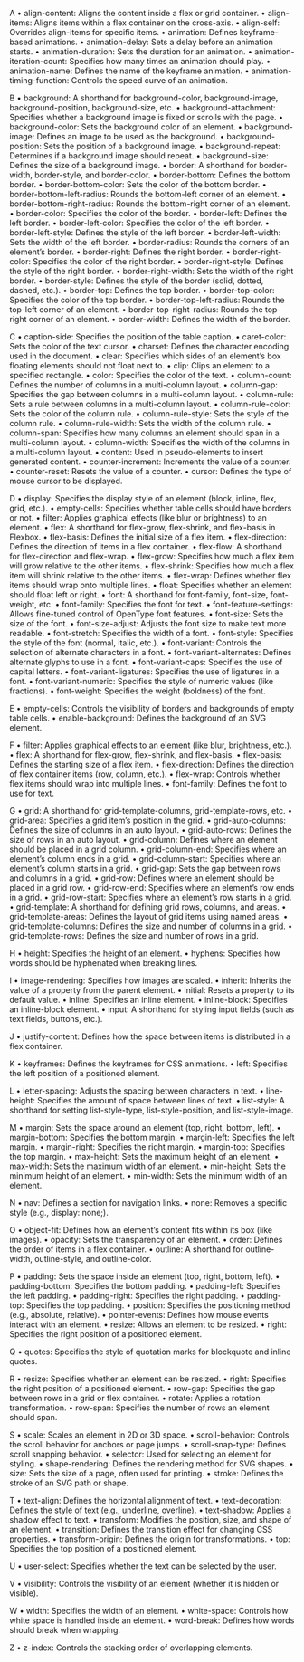 A
•	align-content: Aligns the content inside a flex or grid container.
•	align-items: Aligns items within a flex container on the cross-axis.
•	align-self: Overrides align-items for specific items.
•	animation: Defines keyframe-based animations.
•	animation-delay: Sets a delay before an animation starts.
•	animation-duration: Sets the duration for an animation.
•	animation-iteration-count: Specifies how many times an animation should play.
•	animation-name: Defines the name of the keyframe animation.
•	animation-timing-function: Controls the speed curve of an animation.

B
•	background: A shorthand for background-color, background-image, background-position, background-size, etc.
•	background-attachment: Specifies whether a background image is fixed or scrolls with the page.
•	background-color: Sets the background color of an element.
•	background-image: Defines an image to be used as the background.
•	background-position: Sets the position of a background image.
•	background-repeat: Determines if a background image should repeat.
•	background-size: Defines the size of a background image.
•	border: A shorthand for border-width, border-style, and border-color.
•	border-bottom: Defines the bottom border.
•	border-bottom-color: Sets the color of the bottom border.
•	border-bottom-left-radius: Rounds the bottom-left corner of an element.
•	border-bottom-right-radius: Rounds the bottom-right corner of an element.
•	border-color: Specifies the color of the border.
•	border-left: Defines the left border.
•	border-left-color: Specifies the color of the left border.
•	border-left-style: Defines the style of the left border.
•	border-left-width: Sets the width of the left border.
•	border-radius: Rounds the corners of an element’s border.
•	border-right: Defines the right border.
•	border-right-color: Specifies the color of the right border.
•	border-right-style: Defines the style of the right border.
•	border-right-width: Sets the width of the right border.
•	border-style: Defines the style of the border (solid, dotted, dashed, etc.).
•	border-top: Defines the top border.
•	border-top-color: Specifies the color of the top border.
•	border-top-left-radius: Rounds the top-left corner of an element.
•	border-top-right-radius: Rounds the top-right corner of an element.
•	border-width: Defines the width of the border.

C
•	caption-side: Specifies the position of the table caption.
•	caret-color: Sets the color of the text cursor.
•	charset: Defines the character encoding used in the document.
•	clear: Specifies which sides of an element’s box floating elements should not float next to.
•	clip: Clips an element to a specified rectangle.
•	color: Specifies the color of the text.
•	column-count: Defines the number of columns in a multi-column layout.
•	column-gap: Specifies the gap between columns in a multi-column layout.
•	column-rule: Sets a rule between columns in a multi-column layout.
•	column-rule-color: Sets the color of the column rule.
•	column-rule-style: Sets the style of the column rule.
•	column-rule-width: Sets the width of the column rule.
•	column-span: Specifies how many columns an element should span in a multi-column layout.
•	column-width: Specifies the width of the columns in a multi-column layout.
•	content: Used in pseudo-elements to insert generated content.
•	counter-increment: Increments the value of a counter.
•	counter-reset: Resets the value of a counter.
•	cursor: Defines the type of mouse cursor to be displayed.

D
•	display: Specifies the display style of an element (block, inline, flex, grid, etc.).
•	empty-cells: Specifies whether table cells should have borders or not.
•	filter: Applies graphical effects (like blur or brightness) to an element.
•	flex: A shorthand for flex-grow, flex-shrink, and flex-basis in Flexbox.
•	flex-basis: Defines the initial size of a flex item.
•	flex-direction: Defines the direction of items in a flex container.
•	flex-flow: A shorthand for flex-direction and flex-wrap.
•	flex-grow: Specifies how much a flex item will grow relative to the other items.
•	flex-shrink: Specifies how much a flex item will shrink relative to the other items.
•	flex-wrap: Defines whether flex items should wrap onto multiple lines.
•	float: Specifies whether an element should float left or right.
•	font: A shorthand for font-family, font-size, font-weight, etc.
•	font-family: Specifies the font for text.
•	font-feature-settings: Allows fine-tuned control of OpenType font features.
•	font-size: Sets the size of the font.
•	font-size-adjust: Adjusts the font size to make text more readable.
•	font-stretch: Specifies the width of a font.
•	font-style: Specifies the style of the font (normal, italic, etc.).
•	font-variant: Controls the selection of alternate characters in a font.
•	font-variant-alternates: Defines alternate glyphs to use in a font.
•	font-variant-caps: Specifies the use of capital letters.
•	font-variant-ligatures: Specifies the use of ligatures in a font.
•	font-variant-numeric: Specifies the style of numeric values (like fractions).
•	font-weight: Specifies the weight (boldness) of the font.

E
•	empty-cells: Controls the visibility of borders and backgrounds of empty table cells.
•	enable-background: Defines the background of an SVG element.

F
•	filter: Applies graphical effects to an element (like blur, brightness, etc.).
•	flex: A shorthand for flex-grow, flex-shrink, and flex-basis.
•	flex-basis: Defines the starting size of a flex item.
•	flex-direction: Defines the direction of flex container items (row, column, etc.).
•	flex-wrap: Controls whether flex items should wrap into multiple lines.
•	font-family: Defines the font to use for text.

G
•	grid: A shorthand for grid-template-columns, grid-template-rows, etc.
•	grid-area: Specifies a grid item’s position in the grid.
•	grid-auto-columns: Defines the size of columns in an auto layout.
•	grid-auto-rows: Defines the size of rows in an auto layout.
•	grid-column: Defines where an element should be placed in a grid column.
•	grid-column-end: Specifies where an element’s column ends in a grid.
•	grid-column-start: Specifies where an element’s column starts in a grid.
•	grid-gap: Sets the gap between rows and columns in a grid.
•	grid-row: Defines where an element should be placed in a grid row.
•	grid-row-end: Specifies where an element’s row ends in a grid.
•	grid-row-start: Specifies where an element’s row starts in a grid.
•	grid-template: A shorthand for defining grid rows, columns, and areas.
•	grid-template-areas: Defines the layout of grid items using named areas.
•	grid-template-columns: Defines the size and number of columns in a grid.
•	grid-template-rows: Defines the size and number of rows in a grid.

H
•	height: Specifies the height of an element.
•	hyphens: Specifies how words should be hyphenated when breaking lines.

I
•	image-rendering: Specifies how images are scaled.
•	inherit: Inherits the value of a property from the parent element.
•	initial: Resets a property to its default value.
•	inline: Specifies an inline element.
•	inline-block: Specifies an inline-block element.
•	input: A shorthand for styling input fields (such as text fields, buttons, etc.).

J
•	justify-content: Defines how the space between items is distributed in a flex container.

K
•	keyframes: Defines the keyframes for CSS animations.
•	left: Specifies the left position of a positioned element.

L
•	letter-spacing: Adjusts the spacing between characters in text.
•	line-height: Specifies the amount of space between lines of text.
•	list-style: A shorthand for setting list-style-type, list-style-position, and list-style-image.

M
•	margin: Sets the space around an element (top, right, bottom, left).
•	margin-bottom: Specifies the bottom margin.
•	margin-left: Specifies the left margin.
•	margin-right: Specifies the right margin.
•	margin-top: Specifies the top margin.
•	max-height: Sets the maximum height of an element.
•	max-width: Sets the maximum width of an element.
•	min-height: Sets the minimum height of an element.
•	min-width: Sets the minimum width of an element.

N
•	nav: Defines a section for navigation links.
•	none: Removes a specific style (e.g., display: none;).

O
•	object-fit: Defines how an element’s content fits within its box (like images).
•	opacity: Sets the transparency of an element.
•	order: Defines the order of items in a flex container.
•	outline: A shorthand for outline-width, outline-style, and outline-color.

P
•	padding: Sets the space inside an element (top, right, bottom, left).
•	padding-bottom: Specifies the bottom padding.
•	padding-left: Specifies the left padding.
•	padding-right: Specifies the right padding.
•	padding-top: Specifies the top padding.
•	position: Specifies the positioning method (e.g., absolute, relative).
•	pointer-events: Defines how mouse events interact with an element.
•	resize: Allows an element to be resized.
•	right: Specifies the right position of a positioned element.

Q
•	quotes: Specifies the style of quotation marks for blockquote and inline quotes.

R
•	resize: Specifies whether an element can be resized.
•	right: Specifies the right position of a positioned element.
•	row-gap: Specifies the gap between rows in a grid or flex container.
•	rotate: Applies a rotation transformation.
•	row-span: Specifies the number of rows an element should span.

S
•	scale: Scales an element in 2D or 3D space.
•	scroll-behavior: Controls the scroll behavior for anchors or page jumps.
•	scroll-snap-type: Defines scroll snapping behavior.
•	selector: Used for selecting an element for styling.
•	shape-rendering: Defines the rendering method for SVG shapes.
•	size: Sets the size of a page, often used for printing.
•	stroke: Defines the stroke of an SVG path or shape.

T
•	text-align: Defines the horizontal alignment of text.
•	text-decoration: Defines the style of text (e.g., underline, overline).
•	text-shadow: Applies a shadow effect to text.
•	transform: Modifies the position, size, and shape of an element.
•	transition: Defines the transition effect for changing CSS properties.
•	transform-origin: Defines the origin for transformations.
•	top: Specifies the top position of a positioned element.

U
•	user-select: Specifies whether the text can be selected by the user.

V
•	visibility: Controls the visibility of an element (whether it is hidden or visible).

W
•	width: Specifies the width of an element.
•	white-space: Controls how white space is handled inside an element.
•	word-break: Defines how words should break when wrapping.

Z
•	z-index: Controls the stacking order of overlapping elements.
